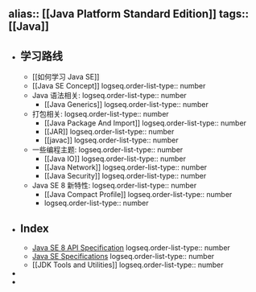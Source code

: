 alias:: [[Java Platform Standard Edition]] 
tags:: [[Java]] 
---

- ## 学习路线
	- [[如何学习 Java SE]]
	- [[Java SE Concept]]
	  logseq.order-list-type:: number
	- Java 语法相关:
	  logseq.order-list-type:: number
		- [[Java Generics]]
		  logseq.order-list-type:: number
	- 打包相关:
	  logseq.order-list-type:: number
		- [[Java Package And Import]]
		  logseq.order-list-type:: number
		- [[JAR]]
		  logseq.order-list-type:: number
		- [[javac]]
		  logseq.order-list-type:: number
	- 一些编程主题: 
	  logseq.order-list-type:: number
		- [[Java IO]]
		  logseq.order-list-type:: number
		- [[Java Network]]
		  logseq.order-list-type:: number
		- [[Java Security]]
		  logseq.order-list-type:: number
	- Java SE 8 新特性:
	  logseq.order-list-type:: number
		- [[Java Compact Profile]]
		  logseq.order-list-type:: number
		- logseq.order-list-type:: number
- ## Index
	- [Java SE 8 API Specification](https://docs.oracle.com/javase/8/docs/api/index.html)
	  logseq.order-list-type:: number
	- [Java SE Specifications](https://docs.oracle.com/javase/specs/)
	  logseq.order-list-type:: number
	- [[JDK Tools and Utilities]]
	  logseq.order-list-type:: number
-
-